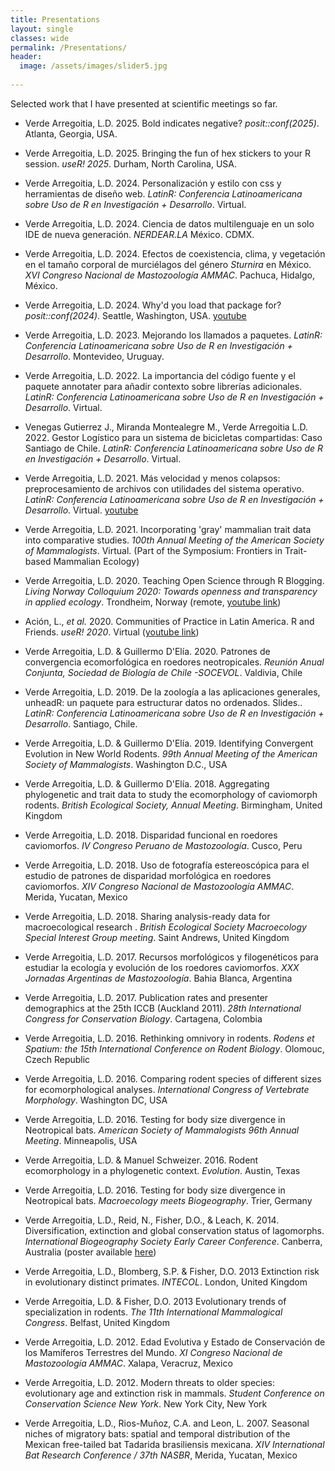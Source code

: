 ```yaml
---
title: Presentations
layout: single
classes: wide
permalink: /Presentations/
header:
  image: /assets/images/slider5.jpg
  
---
```


Selected work that I have presented at scientific meetings so far.


+ Verde Arregoitia, L.D. 2025. Bold indicates negative? _posit::conf(2025)_. Atlanta, Georgia, USA.

+ Verde Arregoitia, L.D. 2025. Bringing the fun of hex stickers to your R session. _useR! 2025_. Durham, North Carolina, USA.

+ Verde Arregoitia, L.D. 2024. Personalización y estilo con css y herramientas de diseño web. _LatinR: Conferencia Latinoamericana sobre Uso de R en Investigación + Desarrollo_. Virtual.
 
+ Verde Arregoitia, L.D. 2024. Ciencia de datos multilenguaje en un solo IDE de nueva generación. _NERDEAR.LA_ México. CDMX.

+ Verde Arregoitia, L.D. 2024. Efectos de coexistencia, clima, y vegetación en el tamaño corporal de murciélagos del género _Sturnira_ en México. _XVI Congreso Nacional de Mastozoología AMMAC_. Pachuca, Hidalgo, México.

+ Verde Arregoitia, L.D. 2024. Why'd you load that package for? _posit::conf(2024)_. Seattle, Washington, USA. [youtube](https://youtu.be/q4vmmlUEoQg?si=pZI68H-ZjTXXU2xo)

+ Verde Arregoitia, L.D. 2023. Mejorando los llamados a paquetes. _LatinR: Conferencia Latinoamericana sobre Uso de R en Investigación + Desarrollo_. Montevideo, Uruguay.

+ Verde Arregoitia, L.D. 2022. La importancia del código fuente y el paquete annotater para añadir contexto sobre librerías adicionales. _LatinR: Conferencia Latinoamericana sobre Uso de R en Investigación + Desarrollo_. Virtual.  

+ Venegas Gutierrez J., Miranda Montealegre M., Verde Arregoitia L.D. 2022. Gestor Logístico para un sistema de bicicletas compartidas: Caso Santiago de Chile. _LatinR: Conferencia Latinoamericana sobre Uso de R en Investigación + Desarrollo_. Virtual.  

+ Verde Arregoitia, L.D. 2021. Más velocidad y menos colapsos: preprocesamiento de archivos con utilidades del sistema operativo. _LatinR: Conferencia Latinoamericana sobre Uso de R en Investigación + Desarrollo_. Virtual. [youtube](https://youtu.be/jQRQ31jCi24)

+ Verde Arregoitia, L.D. 2021. Incorporating 'gray' mammalian trait data into comparative studies. _100th Annual Meeting of the American Society of Mammalogists_. Virtual. (Part of the Symposium: Frontiers in Trait-based Mammalian Ecology)

+ Verde Arregoitia, L.D. 2020. Teaching Open Science through R Blogging. _Living Norway Colloquium 2020: Towards openness and transparency in applied ecology_. Trondheim, Norway (remote, [youtube link](https://www.youtube.com/watch?v=bn9kvCEKDnE))

+ Ación, L., _et al._ 2020. Communities of Practice in Latin America. R and Friends. _useR! 2020_. Virtual ([youtube link](https://www.youtube.com/watch?v=gtRntU2J3Cg&feature=youtu.be))

+ Verde Arregoitia, L.D. & Guillermo D'Elía. 2020. Patrones de convergencia ecomorfológica en roedores neotropicales. _Reunión Anual Conjunta, Sociedad de Biología de Chile -SOCEVOL_. Valdivia, Chile

+ Verde Arregoitia, L.D. 2019. De la zoología a las aplicaciones generales, unheadR: un paquete para estructurar datos no ordenados. Slides.. _LatinR: Conferencia Latinoamericana sobre Uso de R en Investigación + Desarrollo_. Santiago, Chile.

+ Verde Arregoitia, L.D. & Guillermo D'Elía. 2019. Identifying Convergent Evolution in New World Rodents. _99th Annual Meeting of the American Society of Mammalogists_. Washington D.C., USA

+ Verde Arregoitia, L.D. & Guillermo D'Elía. 2018. Aggregating phylogenetic and trait data to study
the ecomorphology of caviomorph rodents. _British Ecological Society, Annual Meeting_. Birmingham, United Kingdom

+ Verde Arregoitia, L.D. 2018. Disparidad funcional en roedores caviomorfos. _IV Congreso Peruano de Mastozoología_. Cusco, Peru

+ Verde Arregoitia, L.D. 2018. Uso de fotografía estereoscópica para el estudio de patrones de disparidad morfológica en roedores caviomorfos. _XIV Congreso Nacional de Mastozoología AMMAC_. Merida, Yucatan, Mexico

+ Verde Arregoitia, L.D. 2018. Sharing analysis-ready data for macroecological research
. _British Ecological Society Macroecology Special Interest Group meeting_. Saint Andrews, United Kingdom 

+ Verde Arregoitia, L.D. 2017. Recursos morfológicos y filogenéticos para estudiar la ecología y evolución de los roedores caviomorfos. _XXX Jornadas Argentinas de Mastozoología_. Bahia Blanca, Argentina 

+ Verde Arregoitia, L.D. 2017. Publication rates and presenter demographics at the 25th ICCB (Auckland 2011). _28th International Congress for Conservation Biology_. Cartagena, Colombia 

+ Verde Arregoitia, L.D. 2016. Rethinking omnivory in rodents. _Rodens et Spatium: the 15th International Conference on Rodent Biology_. Olomouc, Czech Republic

+ Verde Arregoitia, L.D. 2016. Comparing rodent species of different sizes for ecomorphological analyses. _International Congress of Vertebrate Morphology_. Washington DC, USA

+ Verde Arregoitia, L.D. 2016. Testing for body size divergence in Neotropical bats. _American Society of Mammalogists 96th Annual Meeting_. Minneapolis, USA

+ Verde Arregoitia, L.D. & Manuel Schweizer. 2016. Rodent ecomorphology in a phylogenetic context. _Evolution_. Austin, Texas

+ Verde Arregoitia, L.D. 2016. Testing for body size divergence in Neotropical bats. _Macroecology meets Biogeography_. Trier, Germany

+ Verde Arregoitia, L.D., Reid, N., Fisher, D.O., & Leach, K. 2014. Diversification, extinction and global conservation status of lagomorphs. _International Biogeography Society Early Career Conference_. Canberra, Australia (poster available [here](https://figshare.com/articles/Diversification_extinction_and_global_conservation_status_of_lagomorphs/892568))

+ Verde Arregoitia, L.D., Blomberg, S.P. & Fisher, D.O. 2013 Extinction risk in evolutionary distinct primates. _INTECOL_. London, United Kingdom

+ Verde Arregoitia, L.D. & Fisher, D.O. 2013 Evolutionary trends of specialization in rodents. _The 11th International Mammalogical Congress_. Belfast, United Kingdom

+ Verde Arregoitia, L.D. 2012. Edad Evolutiva y Estado de Conservación de los Mamíferos Terrestres del Mundo. _XI Congreso Nacional de Mastozoología AMMAC_. Xalapa, Veracruz, Mexico

+ Verde Arregoitia, L.D. 2012. Modern threats to older species: evolutionary age and extinction risk in mammals. _Student Conference on Conservation Science New York_. New York City, New York

+ Verde Arregoitia, L.D., Rios-Muñoz, C.A. and Leon, L. 2007. Seasonal niches of migratory bats: spatial and temporal distribution of the Mexican free-tailed bat Tadarida brasiliensis mexicana.  _XIV International Bat Research Conference / 37th NASBR_, Merida, Yucatan, Mexico
